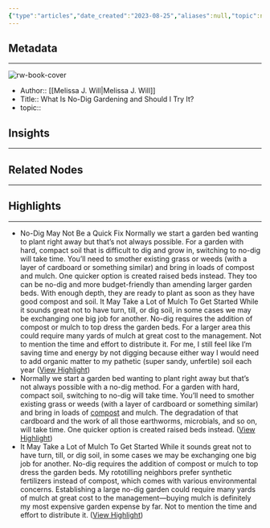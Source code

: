 ```yaml
---
{"type":"articles","date_created":"2023-08-25","aliases":null,"topic":null,"url":"https://empressofdirt.net/no-dig-gardening/","layout":null,"banner":null,"dg-publish":true,"tags":null,"permalink":"/300-biblio/200-articles/what-is-no-dig-gardening-and-should-i-try-it/","dgPassFrontmatter":true,"created":"2023-10-20T12:44:21.000-05:00","updated":"2023-10-20T12:44:21.000-05:00"}
---
```


## Metadata
---
![rw-book-cover](https://empressofdirt.net/wp-content/uploads/FB-benefits-no-dig-gardening-v3a.jpg)
- Author:: [[Melissa J. Will\|Melissa J. Will]]
- Title:: What Is No-Dig Gardening and Should I Try It?
- topic::  



## Insights
---
## Related Nodes
---

## Highlights 
---
- No-Dig May Not Be a Quick Fix Normally we start a garden bed wanting to plant right away but that’s not always possible. For a garden with hard, compact soil that is difficult to dig and grow in, switching to no-dig will take time. You’ll need to smother existing grass or weeds (with a layer of cardboard or something similar) and bring in loads of compost and mulch. One quicker option is created raised beds instead. They too can be no-dig and more budget-friendly than amending larger garden beds. With enough depth, they are ready to plant as soon as they have good compost and soil. It May Take a Lot of Mulch To Get Started While it sounds great not to have turn, till, or dig soil, in some cases we may be exchanging one big job for another. No-dig requires the addition of compost or mulch to top dress the garden beds. For a larger area this could require many yards of mulch at great cost to the management. Not to mention the time and effort to distribute it. For me, I still feel like I’m saving time and energy by not digging because either way I would need to add organic matter to my pathetic (super sandy, unfertile) soil each year ([View Highlight](https://read.readwise.io/read/01h8g6t6wk4jk39qn9rz9pdhps))
- Normally we start a garden bed wanting to plant right away but that’s not always possible with a no-dig method.
  For a garden with hard, compact soil, switching to no-dig will take time.
  You’ll need to smother existing grass or weeds (with a layer of cardboard or something similar) and bring in loads of [compost](https://empressofdirt.net/composting-for-gardeners-101/) and mulch. The degradation of that cardboard and the work of all those earthworms, microbials, and so on, will take time.
  One quicker option is created raised beds instead. ([View Highlight](https://read.readwise.io/read/01h8phkevd6z2amx90pb7vdb3g))
- It May Take a Lot of Mulch To Get Started
  While it sounds great not to have turn, till, or dig soil, in some cases we may be exchanging one big job for another.
  No-dig requires the addition of compost or mulch to top dress the garden beds. My rototilling neighbors prefer synthetic fertilizers instead of compost, which comes with various environmental concerns.
  Establishing a large no-dig garden could require many yards of mulch at great cost to the management—buying mulch is definitely my most expensive garden expense by far. Not to mention the time and effort to distribute it. ([View Highlight](https://read.readwise.io/read/01h8g6v9j127cvs22p0qgmvens))
